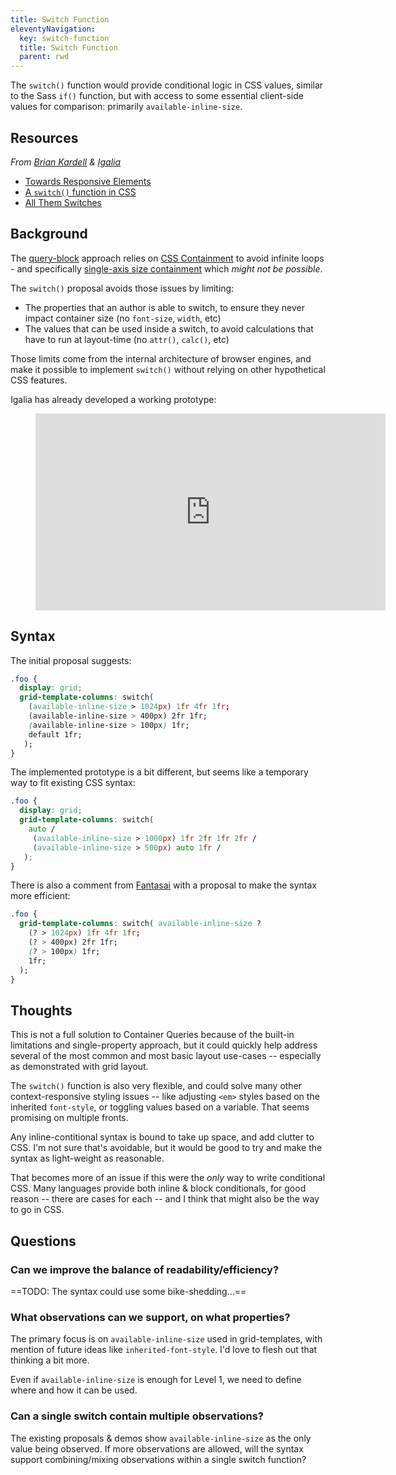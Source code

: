 ```yaml
---
title: Switch Function
eleventyNavigation:
  key: switch-function
  title: Switch Function
  parent: rwd
---
```


The `switch()` function would provide conditional logic in CSS values,
similar to the Sass `if()` function,
but with access to some essential client-side values for comparison:
primarily `available-inline-size`.

## Resources

_From [Brian Kardell](https://bkardell.com/) & [Igalia](https://www.igalia.com/)_

- [Towards Responsive Elements](https://bkardell.com/blog/TowardResponsive.html)
- [A `switch()` function in CSS](https://gist.github.com/bkardell/e5d702b15c7bcf2de2d60b80b916e53c)
- [All Them Switches](https://bkardell.com/blog/AllThemSwitches.html)

## Background

The [query-block](../query/) approach
relies on [CSS Containment](https://drafts.csswg.org/css-contain/)
to avoid infinite loops -
and specifically [single-axis size containment](https://github.com/w3c/csswg-drafts/issues/1031)
which _might not be possible_.

The `switch()` proposal avoids those issues by limiting:

- The properties that an author is able to switch,
  to ensure they never impact container size
  (no `font-size`, `width`, etc)
- The values that can be used inside a switch,
  to avoid calculations that have to run at layout-time
  (no `attr()`, `calc()`, etc)

Those limits come from the internal architecture of browser engines,
and make it possible to implement `switch()`
without relying on other hypothetical CSS features.

Igalia has already developed a working prototype:

<figure data-ratio>
<iframe width="560" height="315" src="https://www.youtube.com/embed/8QFST9MvjyA" frameborder="0" allow="accelerometer; autoplay; clipboard-write; encrypted-media; gyroscope; picture-in-picture" allowfullscreen></iframe>
</figure>

## Syntax

The initial proposal suggests:

```css
.foo {
  display: grid;
  grid-template-columns: switch(
    (available-inline-size > 1024px) 1fr 4fr 1fr;
    (available-inline-size > 400px) 2fr 1fr;
    (available-inline-size > 100px) 1fr;
    default 1fr;
   );
}
```

The implemented prototype is a bit different,
but seems like a temporary way to fit existing CSS syntax:

```css
.foo {
  display: grid;
  grid-template-columns: switch(
    auto /
     (available-inline-size > 1000px) 1fr 2fr 1fr 2fr /
     (available-inline-size > 500px) auto 1fr /
   );
}
```

There is also a comment from
[Fantasai](https://gist.github.com/bkardell/e5d702b15c7bcf2de2d60b80b916e53c#gistcomment-3295085)
with a proposal to make the syntax more efficient:

```css
.foo {
  grid-template-columns: switch( available-inline-size ?
    (? > 1024px) 1fr 4fr 1fr;
    (? > 400px) 2fr 1fr;
    (? > 100px) 1fr;
    1fr;
  );
}
```

## Thoughts

This is not a full solution to Container Queries
because of the built-in limitations and single-property approach,
but it could quickly help address
several of the most common and most basic layout use-cases --
especially as demonstrated with grid layout.

The `switch()` function is also very flexible,
and could solve many other context-responsive styling issues --
like adjusting `<em>` styles based on the inherited `font-style`,
or toggling values based on a variable.
That seems promising on multiple fronts.

Any inline-contitional syntax is bound to take up space,
and add clutter to CSS.
I'm not sure that's avoidable,
but it would be good to try and make the syntax
as light-weight as reasonable.

That becomes more of an issue if this were the _only_ way
to write conditional CSS.
Many languages provide both inline & block conditionals,
for good reason --
there are cases for each --
and I think that might also be the way to go in CSS.

## Questions

### Can we improve the balance of readability/efficiency?

==TODO: The syntax could use some bike-shedding...==

### What observations can we support, on what properties?

The primary focus is on `available-inline-size`
used in grid-templates,
with mention of future ideas like `inherited-font-style`.
I'd love to flesh out that thinking a bit more.

Even if `available-inline-size` is enough for Level 1,
we need to define where and how it can be used.

### Can a single switch contain multiple observations?

The existing proposals & demos show
`available-inline-size` as the only value being observed.
If more observations are allowed,
will the syntax support combining/mixing observations
within a single switch function?
